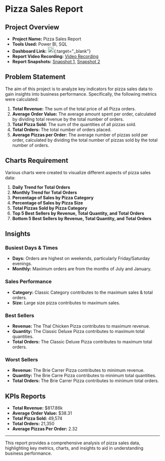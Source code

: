 # Pizza Sales Report

## Project Overview

- **Project Name:** Pizza Sales Report  
- **Tools Used:** Power BI, SQL  
- **Dashboard Link:** [<img src="https://example.com/icon.png" width="20" height="20">](https://app.powerbi.com/view?r=eyJrIjoiOWFiN2UyMmEtODJkNS00OGVlLWFjNmEtZDA5MzBhMjA3N2E3IiwidCI6ImRmODY3OWNkLWE4MGUtNDVkOC05OWFjLWM4M2VkN2ZmOTVhMCJ9){:target="_blank"} 
- **Report Video Recording:** [Video Recording](vdo.com)  
- **Report Snapshots:** [Snapshot 1](http.image1.in), [Snapshot 2](http.image2.in)

## Problem Statement

The aim of this project is to analyze key indicators for pizza sales data to gain insights into business performance. Specifically, the following metrics were calculated:

1. **Total Revenue:** The sum of the total price of all Pizza orders.
2. **Average Order Value:** The average amount spent per order, calculated by dividing total revenue by the total number of orders.
3. **Total Pizza Sold:** The sum of the quantities of all pizzas sold.
4. **Total Orders:** The total number of orders placed.
5. **Average Pizzas per Order:** The average number of pizzas sold per order, calculated by dividing the total number of pizzas sold by the total number of orders.

## Charts Requirement

Various charts were created to visualize different aspects of pizza sales data:

1. **Daily Trend for Total Orders**
2. **Monthly Trend for Total Orders**
3. **Percentage of Sales by Pizza Category**
4. **Percentage of Sales by Pizza Size**
5. **Total Pizzas Sold by Pizza Category**
6. **Top 5 Best Sellers by Revenue, Total Quantity, and Total Orders**
7. **Bottom 5 Best Sellers by Revenue, Total Quantity, and Total Orders**

## Insights

### Busiest Days & Times
- **Days:** Orders are highest on weekends, particularly Friday/Saturday evenings.
- **Monthly:** Maximum orders are from the months of July and January.

### Sales Performance
- **Category:** Classic Category contributes to the maximum sales & total orders.
- **Size:** Large size pizza contributes to maximum sales.

### Best Sellers
- **Revenue:** The Thal Chicken Pizza contributes to maximum revenue.
- **Quantity:** The Classic Deluxe Pizza contributes to maximum total quantities.
- **Total Orders:** The Classic Deluxe Pizza contributes to maximum total orders.

### Worst Sellers
- **Revenue:** The Brie Carrer Pizza contributes to minimum revenue.
- **Quantity:** The Brie Carre Pizza contributes to minimum total quantities.
- **Total Orders:** The Brie Carrer Pizza contributes to minimum total orders.

## KPIs Reports

- **Total Revenue:** $817.86k
- **Average Order Value:** $38.31
- **Total Pizza Sold:** 49,574
- **Total Orders:** 21,350
- **Average Pizzas Per Order:** 2.32

---

This report provides a comprehensive analysis of pizza sales data, highlighting key metrics, charts, and insights to aid in understanding business performance.
